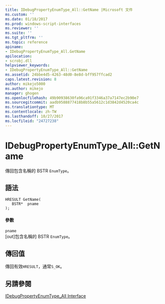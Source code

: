 ```yaml
---
title: IDebugPropertyEnumType_All::GetName |Microsoft 文件
ms.custom: ''
ms.date: 01/18/2017
ms.prod: windows-script-interfaces
ms.reviewer: ''
ms.suite: ''
ms.tgt_pltfrm: ''
ms.topic: reference
apiname:
- IDebugPropertyEnumType_All.GetName
apilocation:
- scrobj.dll
helpviewer_keywords:
- IDebugPropertyEnumType_All::GetName
ms.assetid: 24bbe4d5-4263-48d0-8e8d-bff957ffcad2
caps.latest.revision: 8
author: mikejo5000
ms.author: mikejo
manager: ghogen
ms.openlocfilehash: 49b90938630fa96ca91f3346a37a7147ec2b90e7
ms.sourcegitcommit: aadb9588877418b8b55a5612c1d3842d4520ca4c
ms.translationtype: MT
ms.contentlocale: zh-TW
ms.lasthandoff: 10/27/2017
ms.locfileid: "24727238"
---
```

# <a name="idebugpropertyenumtypeallgetname"></a>IDebugPropertyEnumType_All::GetName
傳回包含名稱的 BSTR `EnumType`。  
  
## <a name="syntax"></a>語法  
  
```  
HRESULT GetName(  
   BSTR*  pname  
);  
```  
  
#### <a name="parameters"></a>參數  
 `pname`  
 [out]包含名稱的 BSTR `EnumType`。  
  
## <a name="return-value"></a>傳回值  
 傳回有效`HRESULT`，通常`S_OK`。  
  
## <a name="see-also"></a>另請參閱  
 [IDebugPropertyEnumType_All Interface](../../winscript/reference/idebugpropertyenumtype-all-interface.md)